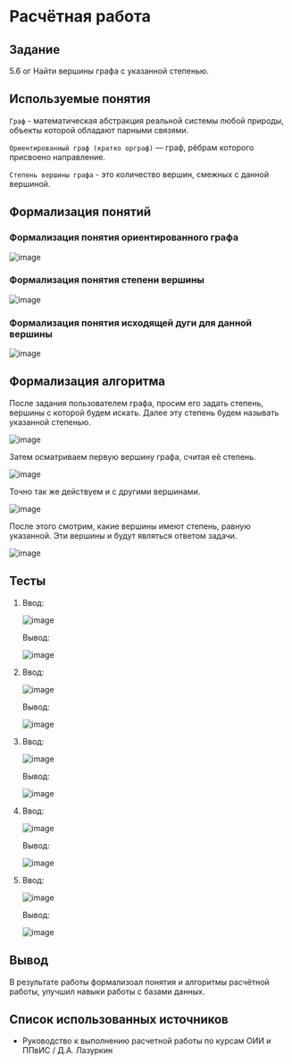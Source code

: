 # Расчётная работа
## Задание
5.6 ог Найти вершины графа с указанной степенью.
## Используемые понятия
`Граф` - математическая абстракция реальной системы любой природы, объекты которой обладают парными связями.

`Ориентированный граф (кратко орграф)` — граф, рёбрам которого присвоено направление.

`Степень вершины графа` - это количество вершин, смежных с данной вершиной.
## Формализация понятий
### Формализация понятия ориентированного графа
![image](https://github.com/iis-32170x/RPIIS/assets/147268285/c68fc1e1-0eae-47cf-9ecf-da029274eef0)
### Формализация понятия степени вершины
![image](https://github.com/iis-32170x/RPIIS/assets/147268285/4e53cf4b-8d5f-46bf-a728-137898285bd2)
### Формализация понятия исходящей дуги для данной вершины
![image](https://github.com/iis-32170x/RPIIS/assets/147268285/a4e3db23-af50-4455-a192-52e9c58751d1)
## Формализация алгоритма
После задания пользователем графа, просим его задать степень, вершины с которой будем искать. Далее эту степень будем называть указанной степенью.

![image](https://github.com/iis-32170x/RPIIS/assets/147268285/a6c44f95-d157-49f1-b96f-d1d073f76979)

Затем осматриваем первую вершину графа, считая её степень.

![image](https://github.com/iis-32170x/RPIIS/assets/147268285/ac2a8ff0-941a-472b-a259-cbd17736aafd)

Точно так же действуем и с другими вершинами.

![image](https://github.com/iis-32170x/RPIIS/assets/147268285/83295344-ac48-4af2-9021-d976ef8216a3)

После этого смотрим, какие вершины имеют степень, равную указанной. Эти вершины и будут являться ответом задачи.

![image](https://github.com/iis-32170x/RPIIS/assets/147268285/a67c5be9-d46f-4a96-90f4-b4d5b82a8d11)
## Тесты
1. Ввод:
   
   ![image](https://github.com/iis-32170x/RPIIS/assets/147268285/1fa46cf1-8b5a-407b-965b-3f746ba5bea5)
   
   Вывод:
   
   ![image](https://github.com/iis-32170x/RPIIS/assets/147268285/8bb766fb-0934-4bbc-99b8-8e8dc1b84442)
   
2. Ввод:
   
   ![image](https://github.com/iis-32170x/RPIIS/assets/147268285/a648f0ae-8c90-4256-b5a5-aac27af5be53)
   
   Вывод:
   
   ![image](https://github.com/iis-32170x/RPIIS/assets/147268285/16854a28-82a0-4916-9a2c-fbde2f74cd8a)
   
3. Ввод:
   
   ![image](https://github.com/iis-32170x/RPIIS/assets/147268285/39198217-e72d-4f55-bcdf-16a41f975fc5)
   
   Вывод:
   
   ![image](https://github.com/iis-32170x/RPIIS/assets/147268285/31c49343-eb02-49b4-9743-3b616119f307)
   
4. Ввод:
   
   ![image](https://github.com/iis-32170x/RPIIS/assets/147268285/99013fd7-1a0e-4141-a2b7-0adb307c7272)
   
   Вывод:
   
   ![image](https://github.com/iis-32170x/RPIIS/assets/147268285/2691aac0-4d01-445f-803b-6bd25c5a1a36)
   
5. Ввод:
    
   ![image](https://github.com/iis-32170x/RPIIS/assets/147268285/dba070ea-9b86-4677-aa6e-c20023bf15e1)
   
   Вывод:
   
   ![image](https://github.com/iis-32170x/RPIIS/assets/147268285/3e618f06-502e-46c6-9a85-60ba63e6fdb0)
## Вывод
В результате работы формализоал понятия и алгоритмы расчётной работы, улучшил навыки работы с базами данных.
## Список использованных источников
- Руководство к выполнению расчетной работы по курсам ОИИ и ППвИС / Д.А. Лазуркин
